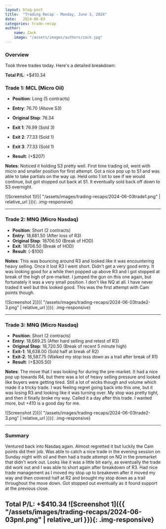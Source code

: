 ```yaml
---
layout: blog-post
title:  "Trading Recap - Monday, June 3, 2024"
date:   2024-06-03
categories: trade-recap
author:
    name: Zack
    image: "/assets/images/authors/zack.jpg"
---
```



### Overview

Took three trades today. Here's a detailed breakdown:

**Total P/L**: +$410.34


### Trade 1: MCL (Micro Oil)
- **Position**: Long (5 contracts)
- **Entry**: 76.70 (Above S3)
- **Original Stop**: 76.34
- **Exit 1**: 76.99 (Sold 3)
- **Exit 2**: 77.33 (Sold 1)
- **Exit 3**: 77.33 (Sold 1)


- **Result**: (+$207)

**Notes**: Noticed it holding S3 pretty well. First time trading oil, went with micro and smaller position for first attempt. Got a nice pop up to S1 and was able to take partials on the way up. Held onto 1 lot to see if we would continue, but got stopped out back at S1. It eventually sold back off down to S3 overnight. 

![Screenshot 1]({{ "/assets/images/trading-recaps/2024-06-03trade1.png" | relative_url }}){: .img-responsive}

---

### Trade 2: MNQ (Micro Nasdaq)
- **Position**: Short (2 contracts)
- **Entry**: 18,681.50 (After loss of R3)
- **Original Stop**: 18706.50 (Break of HOD)
- **Exit**: 18706.50 (Break of HOD)
- **Result**: (-$100)

**Notes**: This was bouncing around R3 and looked like it was encountering heavy selling. Once it lost R3 I went short. Didn't get a very good entry. It was looking good for a while then popped up above R3 and I got stopped at break of the high of pre-market. I jumped the gun on this one again, but fortunately it was a very small position. I don't like NQ at all. I have never traded it well but this looked good. This was the first attempt with Cam points though. 

![Screenshot 2]({{ "/assets/images/trading-recaps/2024-06-03trade2-3.png" | relative_url }}){: .img-responsive}

---

### Trade 3: MNQ (Micro Nasdaq)
- **Position**: Short (2 contracts)
- **Entry**: 18,689.25 (After hard selling and retest of R3)
- **Original Stop**: 18,720.50 (Break of recent 5 minute high)
- **Exit-1**: 18,638.00 (Sold half at break of R2)
- **Exit-2**: 18,587.75 (Walked my stop loss down as a trail after break of R1)
- **Result**: (+$305.50)

**Notes**: The move that I was looking for during the pre-market. It had a nice pop up towards R4, but there was a lot of heavy selling pressure and looked like buyers were getting tired. Still a lot of wicks though and volume which made it a tricky trade. I was feeling regret going back into this one, but it was losing R3 and looking like it was turning over. My stop was pretty tight, and then it finally broke my way. Called it a day after this trade. I wanted more, but +410 is a good day for me. 

![Screenshot 2]({{ "/assets/images/trading-recaps/2024-06-03trade2-3.png" | relative_url }}){: .img-responsive}

---

### Summary
Ventured back into Nasdaq again. Almost regretted it but luckily the Cam points did their job. Was able to catch a nice trade in the evening session on Sunday night with oil and then had a trade attempt on NQ in the premarket that didn't work out. Looks like it was a little bit early, as eventually the trade did work out and I was able to short again after breakdown of R3. Had nice trade management as I moved my stop up to breakeven after it moved my way and then covered half at R2 and brought my stop down as a trail throughout the move down. Got stopped out eventually as it found support at the previous close. 

**Total P/L**: +$410.34
![Screenshot 1]({{ "/assets/images/trading-recaps/2024-06-03pnl.png" | relative_url }}){: .img-responsive}
---
